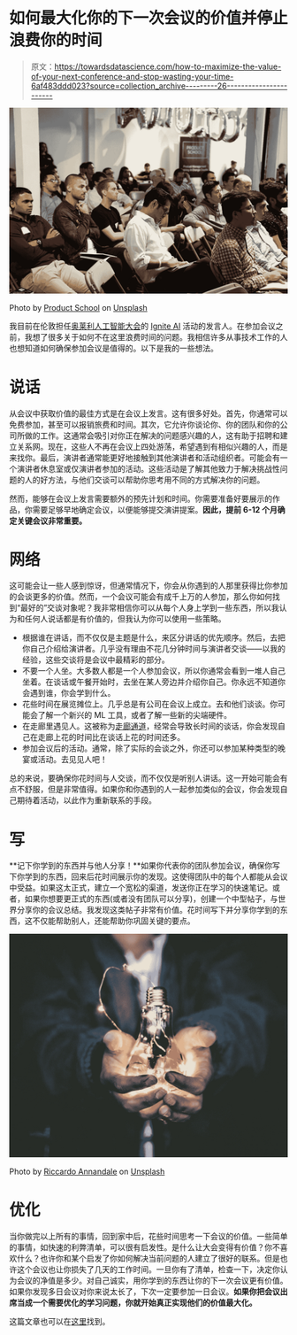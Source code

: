 # 如何最大化你的下一次会议的价值并停止浪费你的时间

> 原文：<https://towardsdatascience.com/how-to-maximize-the-value-of-your-next-conference-and-stop-wasting-your-time-6af483ddd023?source=collection_archive---------26----------------------->

![](img/551877472a1aa96d7c2698c9a2291d24.png)

Photo by [Product School](https://unsplash.com/@productschool?utm_source=medium&utm_medium=referral) on [Unsplash](https://unsplash.com?utm_source=medium&utm_medium=referral)

我目前在伦敦担任[奥莱利人工智能大会](https://conferences.oreilly.com/artificial-intelligence/ai-eu)的 [Ignite AI](https://conferences.oreilly.com/artificial-intelligence/ai-eu/public/cfp/772) 活动的发言人。在参加会议之前，我想了很多关于如何不在这里浪费时间的问题。我相信许多从事技术工作的人也想知道如何确保参加会议是值得的。以下是我的一些想法。

# 说话

从会议中获取价值的最佳方式是在会议上发言。这有很多好处。首先，你通常可以免费参加，甚至可以报销旅费和时间。其次，它允许你谈论你、你的团队和你的公司所做的工作。这通常会吸引对你正在解决的问题感兴趣的人，这有助于招聘和建立关系网。现在，这些人不再在会议上四处游荡，希望遇到有相似兴趣的人，而是来找你。最后，演讲者通常能更好地接触到其他演讲者和活动组织者。可能会有一个演讲者休息室或仅演讲者参加的活动。这些活动是了解其他致力于解决挑战性问题的人的好方法，与他们交谈可以帮助你思考用不同的方式解决你的问题。

然而，能够在会议上发言需要额外的预先计划和时间。你需要准备好要展示的作品，你需要足够早地确定会议，以便能够提交演讲提案。**因此，提前 6-12 个月确定关键会议非常重要。**

# 网络

这可能会让一些人感到惊讶，但通常情况下，你会从你遇到的人那里获得比你参加的会谈更多的价值。然而，一个会议可能会有成千上万的人参加，那么你如何找到“最好的”交谈对象呢？我非常相信你可以从每个人身上学到一些东西，所以我认为和任何人说话都是有价值的，但我认为你可以使用一些策略。

*   根据谁在讲话，而不仅仅是主题是什么，来区分讲话的优先顺序。然后，去把你自己介绍给演讲者。几乎没有理由不花几分钟时间与演讲者交谈——以我的经验，这些交谈将是会议中最精彩的部分。
*   不要一个人坐。大多数人都是一个人参加会议，所以你通常会看到一堆人自己坐着。在谈话或午餐开始时，去坐在某人旁边并介绍你自己。你永远不知道你会遇到谁，你会学到什么。
*   花些时间在展览摊位上。几乎总是有公司在会议上成立。去和他们谈谈。你可能会了解一个新兴的 ML 工具，或者了解一些新的尖端硬件。
*   在走廊里遇见人。这被称为[走廊通道](https://blogs.vmware.com/opensource/2018/05/15/hallway-track-open-source-conferences/)，经常会导致长时间的谈话，你会发现自己在走廊上花的时间比在谈话上花的时间还多。
*   参加会议后的活动。通常，除了实际的会谈之外，你还可以参加某种类型的晚宴或活动。去见见人吧！

总的来说，要确保你花时间与人交谈，而不仅仅是听别人讲话。这一开始可能会有点不舒服，但是非常值得。如果你和你遇到的人一起参加类似的会议，你会发现自己期待着活动，以此作为重新联系的手段。

# 写

**记下你学到的东西并与他人分享！**如果你代表你的团队参加会议，确保你写下你学到的东西，回来后花时间展示你的发现。这使得团队中的每个人都能从会议中受益。如果这太正式，建立一个宽松的渠道，发送你正在学习的快速笔记。或者，如果你想要更正式的东西(或者没有团队可以分享)，创建一个中型帖子，与世界分享你的会议总结。我发现这类帖子非常有价值。花时间写下并分享你学到的东西，这不仅能帮助别人，还能帮助你巩固关键的要点。

![](img/c7bf05929b965ec48448186c4e1f09e2.png)

Photo by [Riccardo Annandale](https://unsplash.com/@pavement_special?utm_source=medium&utm_medium=referral) on [Unsplash](https://unsplash.com?utm_source=medium&utm_medium=referral)

# **优化**

当你做完以上所有的事情，回到家中后，花些时间思考一下会议的价值。一些简单的事情，如快速的利弊清单，可以很有启发性。是什么让大会变得有价值？你不喜欢什么？也许你和某个启发了你如何解决当前问题的人建立了很好的联系。但是也许这个会议也让你损失了几天的工作时间。一旦你有了清单，检查一下，决定你认为会议的净值是多少。对自己诚实，用你学到的东西让你的下一次会议更有价值。如果你发现多日会议对你来说太长了，下次一定要参加一日会议。**如果你把会议出席当成一个需要优化的学习问题，你就开始真正实现他们的价值最大化。**

这篇文章也可以在[这里](https://learningwithdata.com/posts/tylerfolkman/how-to-maximize-the-value-of-your-next-conference-and-stop-wasting-your-time-6af483ddd023/)找到。